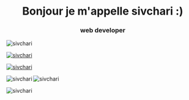 <h1 align="center">Bonjour je m'appelle sivchari :)</h1>
<h3 align="center">web developer</h3>

<p align="left"> <img src="https://komarev.com/ghpvc/?username=sivchari&label=Profile%20views&color=0e75b6&style=flat" alt="sivchari" /> </p>

<p align="left"> <a href="https://github.com/ryo-ma/github-profile-trophy"><img src="https://github-profile-trophy.vercel.app/?username=sivchari" alt="sivchari" /></a> </p>

<p align="left"> <a href="https://twitter.com/sivchari" target="blank"><img src="https://img.shields.io/twitter/follow/sivchari?logo=twitter&style=for-the-badge" alt="sivchari" /></a> </p>

<p><img align="left" src="https://github-readme-stats.vercel.app/api/top-langs?username=sivchari&show_icons=true&locale=en&layout=compact" alt="sivchari" /></p>

<p><img align="center" src="https://github-readme-stats.vercel.app/api?username=sivchari&show_icons=true&locale=en" alt="sivchari" /></p>

<p><img align="center" src="https://github-readme-streak-stats.herokuapp.com/?user=sivchari&" alt="sivchari" /></p>
